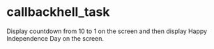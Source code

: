 # callbackhell_task
Display countdown from 10 to 1 on the screen and then display Happy Independence Day on the screen.
